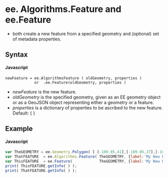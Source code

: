 # ee. Algorithms.Feature 	  and    ee.Feature     
- both create a new feature from a specified geometry and (optional) set of metadata properties.

## Syntax

#### Javascript
```
newFeature = ee.AlgorithmsFeature ( oldGeometry, properties )
             or  .ee.Feature(oldGeometry, properties )  
```

- *newFeature* is the new feature.
- *oldGeometry* is the specified geometry, given as an EE geometry object or as a GeoJSON object representing either a geometry or a feature. 
- *properties* is a dictionary of properties to be ascribed to the new feature.  Default: { }

## Example

#### Javascript
```javascript
var TheGEOMETRY = ee.Geometry.Polygon( [ [-109.05,41],[-109.05,37],[-102.05,37],[-102.05,41] ] );  // Colorado
var ThatFEATURE  = ee.Algorithms.Feature( TheGEOMETRY, {label:'My New Feature', author:'Me'} );        
var ThisFEATURE  = ee.Feature(            TheGEOMETRY, {label:'My New Feature', author:'Me'} );        
print( ThisFEATURE.getInfo( ) );
print( ThatFEATURE.getInfo( ) );
```

